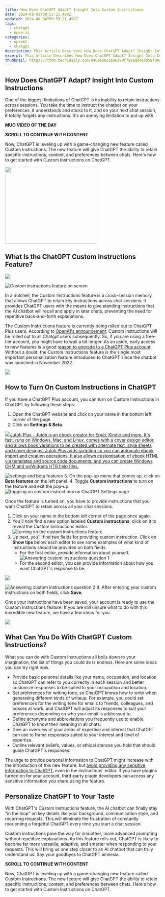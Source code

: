 ```yaml
---
title: How Does ChatGPT Adapt? Insight Into Custom Instructions
date: 2024-08-03T00:53:21.496Z
updated: 2024-08-04T00:53:21.496Z
tags:
  - chatgpt
  - open-ai
categories:
  - openAI
  - chatgpt
description: This Article Describes How Does ChatGPT Adapt? Insight Into Custom Instructions
excerpt: This Article Describes How Does ChatGPT Adapt? Insight Into Custom Instructions
thumbnail: https://thmb.techidaily.com/946eb20cab96390f79aadddebd59f08cdd8697ebfd4d415c6dfeb99e2e1d4fd0.jpg
---
```


## How Does ChatGPT Adapt? Insight Into Custom Instructions

 One of the biggest limitations of ChatGPT is its inability to retain instructions across sessions. You take the time to instruct the chatbot on your preferences, it understands and sticks to it, and on your next chat session, it totally forgets any instructions. It's an annoying limitation to put up with.

**MUO VIDEO OF THE DAY**

**SCROLL TO CONTINUE WITH CONTENT**

 Now, ChatGPT is leveling up with a game-changing new feature called Custom Instructions. The new feature will give ChatGPT the ability to retain specific instructions, context, and preferences between chats. Here's how to get started with Custom Instructions on ChatGPT.

<!-- affiliate ads begin -->
<a href="https://printrendy.pxf.io/c/5597632/1453719/17020" target="_top" id="1453719"><img src="//a.impactradius-go.com/display-ad/17020-1453719" border="0" alt="" width="300" height="250"/></a><img height="0" width="0" src="https://imp.pxf.io/i/5597632/1453719/17020" style="position:absolute;visibility:hidden;" border="0" />
<!-- affiliate ads end -->
## What Is the ChatGPT Custom Instructions Feature?

<!-- affiliate ads begin -->
<a href="https://shop.mondly.com/affiliate.php?ACCOUNT=ATISTUDI&AFFILIATE=108875&PATH=https%3A%2F%2Fwww.mondly.com%3FAFFILIATE%3D108875%26RESOURCE%3D%2BGeneral%2B970x90%2B"><img src="https://secure.avangate.com/images/merchant/69c418c33ec2e1a4267fa9bb77fa1428/general-970x90.gif" border="0"></a>
<!-- affiliate ads end -->
![Custom instructions feature on screen](https://static1.makeuseofimages.com/wordpress/wp-content/uploads/2023/07/custom-instructions-feature-on-screen.jpg)

 In a nutshell, the Custom Instructions feature is a cross-session memory that allows ChatGPT to retain key instructions across chat sessions. It provides ChatGPT users with the means to give standing instructions that the AI chatbot will recall and apply in later chats, preventing the need for repetitive back-and-forth explanations.

 The Custom Instructions feature is currently being rolled out to ChatGPT Plus users. According to [OpenAI's announcement](https://openai.com/blog/custom-instructions-for-chatgpt), Custom Instructions will be rolled out to all Chatgpt users subsequently. So, if you are using a free-tier account, you might have to wait a bit longer. As an aside, early access to new features is a good [reason to upgrade to a ChatGPT Plus account](https://www.makeuseof.com/reasons-you-should-upgrade-chatgpt-plus/). Without a doubt, the Custom Instructions feature is the single most important personalization feature introduced to ChatGPT since the chatbot was launched in November 2022\.

<!-- affiliate ads begin -->
<a href="https://shop.copernic.com/order/checkout.php?PRODS=41033091&QTY=1&AFFILIATE=108875&CART=1"><img src="https://secure.2checkout.com/images/merchant/8d30aa96e72440759f74bd2306c1fa3d/Copernic-2023-Affiliate-728x90-Advanced.png" border="0"></a>
<!-- affiliate ads end -->
## How to Turn On Custom Instructions in ChatGPT

 If you have a ChatGPT Plus account, you can turn on Custom Instructions in ChatGPT by following these steps:

1. Open the ChatGPT website and click on your name in the bottom left corner of the page.
2. Click on **Settings & Beta**​​​​​.  
<!-- affiliate ads begin -->
<a href="https://secure.2checkout.com/order/checkout.php?PRODS=4699091&QTY=1&AFFILIATE=108875&CART=1"><img src="https://secure.avangate.com/images/merchant/bccefcc1b1eee9eca3ae4f5c1a281482/products/1_jutoh-logo-1200x1600.jpg" border="0">Jutoh Plus -  Jutoh is an ebook creator for Epub, Kindle and more. It's fast, runs on Windows, Mac, and Linux, comes with a cover design editor, and allows book variations to be created with alternate text, style sheets and cover designs. Jutoh Plus adds scripting so you can automate ebook import and creation operations. It also allows customisation of ebook HTML via templates and source code documents; and you can create Windows CHM and wxWidgets HTB help files. </a>
<!-- affiliate ads end -->
![settings and beta features](https://static1.makeuseofimages.com/wordpress/wp-content/uploads/2023/07/settings-and-beta-features.jpg)
3. On the pop-up menu that comes up, click on **Beta features** on the left panel.
4. Toggle **Custom instructions** to turn on the feature and exit the pop-up.  
![toggling on custom instructions on ChatGPT Settings page](https://static1.makeuseofimages.com/wordpress/wp-content/uploads/2023/07/toggling-on-custom-instructions-on-chatgpt-settings-page.jpg)

 Once the feature is turned on, you have to provide instructions that you want ChatGPT to retain across all your chat sessions.

1. Click on your name in the bottom left corner of the page once again.
2. You'll now find a new option labeled **Custom instructions**; click on it to reveal the Custom Instructions editor.  
![turning on the custom instructions feature](https://static1.makeuseofimages.com/wordpress/wp-content/uploads/2023/07/turning-on-the-custom-instructions-feature.jpg)
3. Up next, you'll find two fields for providing custom instruction. Click on **Show tips** below each editor to see some examples of what kind of instructions should be provided on both fields.  
   * For the first editor, provide information about yourself.  
   ![Answering custom instructions question 1](https://static1.makeuseofimages.com/wordpress/wp-content/uploads/2023/07/answering-custom-instructions-question-1.jpg)  
   * For the second editor, you can provide information about how you want ChatGPT's response to be.  
<!-- affiliate ads begin -->
<a href="https://store.massmailsoftware.com/order/checkout.php?PRODS=2069351&QTY=1&AFFILIATE=108875&CART=1"><img src="https://secure.avangate.com/images/merchant/dc87c13749315c7217cdc4ac692e704c/banera_for_partners-24_%282%29.jpg" border="0"></a>
<!-- affiliate ads end -->
   ![Answering custom instructions question 2](https://static1.makeuseofimages.com/wordpress/wp-content/uploads/2023/07/answering-custom-instructions-question-2.jpg)
4. After entering your custom instructions on both fields, click **Save.**

 Once your instructions have been saved, your account is ready to use the Custom Instructions feature. If you are still unsure what to do with this incredible new feature, we have a few ideas for you.

<!-- affiliate ads begin -->
<a href="https://shop.manycam.com/order/checkout.php?PRODS=17728032&QTY=1&AFFILIATE=108875&CART=1"><img src="https://secure.avangate.com/images/merchant/8230bea7d54bcdf99cdfe85cb07313d5/mcaffbanner920x120.png" border="0"></a>
<!-- affiliate ads end -->
## What Can You Do With ChatGPT Custom Instructions?

 What you can do with Custom Instructions all boils down to your imagination; the list of things you could do is endless. Here are some ideas you can try right now.

* Provide basic personal details like your name, occupation, and location so ChatGPT can refer to you correctly in each session and better customize responses to be suited to your occupation and location.
* Set preferences for writing tone, so ChatGPT knows how to write when generating different kinds of writeup. For example, you could set preferences for the writing tone for emails to friends, colleagues, and bosses at work, and ChatGPT will adjust its responses to suit your preferences depending on who your email is addressed to.
* Define acronyms and abbreviations you frequently use to enable ChatGPT to know their meaning in all chats.
* Give an overview of your areas of expertise and interest that ChatGPT can use to frame responses suited to your interest and level of expertise.
* Outline relevant beliefs, values, or ethical stances you hold that should guide ChatGPT's responses.

 The urge to provide personal information to ChatGPT might increase with the introduction of this new feature, but [avoid providing any sensitive information to ChatGPT](https://www.makeuseof.com/shouldnt-trust-chatgpt-confidential-data/), even in the instructions' editor. If you have plugins turned on for your account, third-party plugin developers can access any sensitive information you share using the feature.

## Personalize ChatGPT to Your Taste

 With ChatGPT's Custom Instructions feature, the AI chatbot can finally stay "in the loop" on key details like your background, communication style, and recurring requests. This will eliminate the frustration of constantly reorienting a forgetful ChatGPT every time you start a chat session.

 Custom instructions pave the way for smoother, more advanced prompting without repetitive explanations. As this feature rolls out, ChatGPT is likely to become far more versatile, adaptive, and smarter when responding to your requests. This will bring us one step closer to an AI chatbot that can truly understand us. Say your goodbyes to ChatGPT amnesia.

**SCROLL TO CONTINUE WITH CONTENT**

 Now, ChatGPT is leveling up with a game-changing new feature called Custom Instructions. The new feature will give ChatGPT the ability to retain specific instructions, context, and preferences between chats. Here's how to get started with Custom Instructions on ChatGPT.


<ins class="adsbygoogle"
     style="display:block"
     data-ad-format="autorelaxed"
     data-ad-client="ca-pub-7571918770474297"
     data-ad-slot="1223367746"></ins>



<ins class="adsbygoogle"
     style="display:block"
     data-ad-client="ca-pub-7571918770474297"
     data-ad-slot="8358498916"
     data-ad-format="auto"
     data-full-width-responsive="true"></ins>





